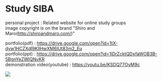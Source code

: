 <html>
<body>

# Study SIBA
personal project : Related website for online study groups  
image copyright is on the brand "Shiro and Maro(http://shiroandmaro.com/)"

portfolio(pdf) : https://drive.google.com/open?id=1tX-dyw1HCZXdI9KllHwXM6IUt83m2_Eu  
portfolio(ppt) : https://drive.google.com/open?id=1lDrZcktQDxfaWOB3B-5BgnYeZWIQNvKR  
demonstration video(youtube) : https://youtu.be/KSDQ77OyM9c  
  
<img src="https://imgur.com/SX7vpVA">

  
</body>
</html>
